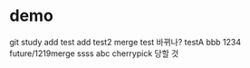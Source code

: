 # demo
git study
add test
add test2
merge test
바뀌나?
testA
bbb
1234
future/1219merge
ssss
abc
cherrypick 당할 것

